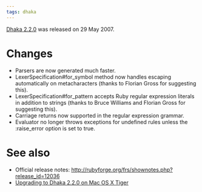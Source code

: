 ```yaml
---
tags: dhaka
---
```


[Dhaka 2.2.0](/wiki/Dhaka_2.2.0) was released on 29 May 2007.

# Changes

-   Parsers are now generated much faster.
-   LexerSpecification\#for\_symbol method now handles escaping automatically on metacharacters (thanks to Florian Gross for suggesting this).
-   LexerSpecification\#for\_pattern accepts Ruby regular expression literals in addition to strings (thanks to Bruce Williams and Florian Gross for suggesting this).
-   Carriage returns now supported in the regular expression grammar.
-   Evaluator no longer throws exceptions for undefined rules unless the :raise\_error option is set to true.

# See also

-   Official release notes: <http://rubyforge.org/frs/shownotes.php?release_id=12036>
-   [Upgrading to Dhaka 2.2.0 on Mac OS X Tiger](/wiki/Upgrading_to_Dhaka_2.2.0_on_Mac_OS_X_Tiger)

